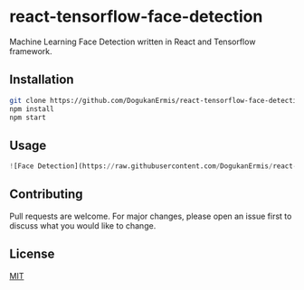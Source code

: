 # react-tensorflow-face-detection

Machine Learning Face Detection written in React and Tensorflow framework.

## Installation

```bash
git clone https://github.com/DogukanErmis/react-tensorflow-face-detection.git
npm install
npm start
```

## Usage

```python
![Face Detection](https://raw.githubusercontent.com/DogukanErmis/react-tensorflow-face-detection/master/Capture.PNG)
```

## Contributing
Pull requests are welcome. For major changes, please open an issue first to discuss what you would like to change.

## License
[MIT](https://choosealicense.com/licenses/mit/)